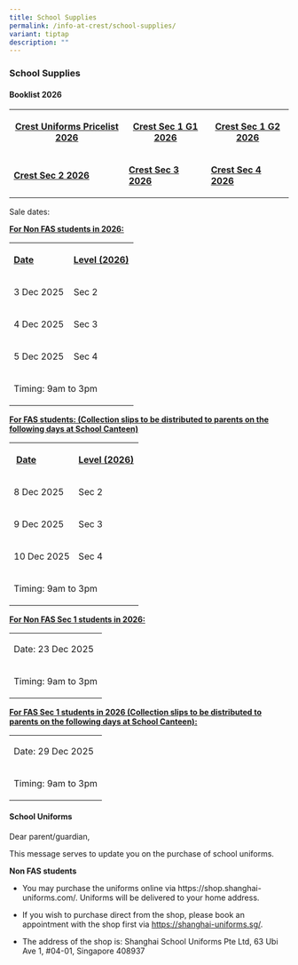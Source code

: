 ```yaml
---
title: School Supplies
permalink: /info-at-crest/school-supplies/
variant: tiptap
description: ""
---
```

<h3>School Supplies</h3>
<p></p>
<h4>Booklist 2026</h4>
<table style="minWidth: 75px">
<colgroup>
<col>
<col>
<col>
</colgroup>
<tbody>
<tr>
<th rowspan="1" colspan="1">
<p><a href="/files/CRES_PRICELIST_UNIFORMS_2026.pdf" rel="noopener nofollow" target="_blank">Crest Uniforms Pricelist 2026</a>
</p>
</th>
<th rowspan="1" colspan="1">
<p><a href="/files/Crest_Secondary_School_2026___Sec_1G1.pdf" rel="noopener noreferrer nofollow" target="_blank">Crest Sec 1 G1 2026</a>
</p>
</th>
<th rowspan="1" colspan="1">
<p><a href="/files/Crest_Secondary_School_2026___Sec_1G2_v2.pdf" rel="noopener noreferrer nofollow" target="_blank">Crest Sec 1 G2 2026</a>
</p>
</th>
</tr>
<tr>
<td rowspan="1" colspan="1">
<p><strong><a href="/files/Crest_Secondary_School_2026___Sec_2.pdf" rel="noopener noreferrer nofollow" target="_blank">Crest Sec 2 2026</a></strong>
</p>
</td>
<td rowspan="1" colspan="1">
<p><strong><a href="/files/Crest_Secondary_School_2026___Sec_3.pdf" rel="noopener noreferrer nofollow" target="_blank">Crest Sec 3 2026</a></strong>
</p>
</td>
<td rowspan="1" colspan="1">
<p><strong><a href="/files/Crest_Secondary_School_2026___Sec_4.pdf" rel="noopener noreferrer nofollow" target="_blank">Crest Sec 4 2026</a></strong>
</p>
</td>
</tr>
</tbody>
</table>
<p>Sale dates:</p>
<p><strong><u>For Non FAS students in 2026:</u></strong>
</p>
<table style="minWidth: 50px">
<colgroup>
<col>
<col>
</colgroup>
<tbody>
<tr>
<th rowspan="1" colspan="1">
<p><u>Date</u> &nbsp;&nbsp;&nbsp;&nbsp; &nbsp;&nbsp;&nbsp;&nbsp;&nbsp;&nbsp;&nbsp;</p>
</th>
<th rowspan="1" colspan="1">
<p><u>Level (2026)</u>
</p>
</th>
</tr>
<tr>
<td rowspan="1" colspan="1">
<p>3 Dec 2025</p>
</td>
<td rowspan="1" colspan="1">
<p>Sec 2</p>
</td>
</tr>
<tr>
<td rowspan="1" colspan="1">
<p>4 Dec 2025</p>
</td>
<td rowspan="1" colspan="1">
<p>Sec 3</p>
</td>
</tr>
<tr>
<td rowspan="1" colspan="1">
<p>5 Dec 2025</p>
</td>
<td rowspan="1" colspan="1">
<p>Sec 4</p>
</td>
</tr>
<tr>
<td rowspan="1" colspan="2">
<p>Timing: 9am to 3pm</p>
</td>
</tr>
</tbody>
</table>
<p><strong><u>For FAS students: (Collection slips to be distributed to parents on the following days at School Canteen)</u></strong>
</p>
<table style="minWidth: 50px">
<colgroup>
<col>
<col>
</colgroup>
<tbody>
<tr>
<th rowspan="1" colspan="1">
<p><u>Date</u> &nbsp;&nbsp;&nbsp;&nbsp; &nbsp;&nbsp;&nbsp;&nbsp;&nbsp;&nbsp;&nbsp;</p>
</th>
<th rowspan="1" colspan="1">
<p><u>Level (2026)</u>
</p>
</th>
</tr>
<tr>
<td rowspan="1" colspan="1">
<p>8 Dec 2025</p>
</td>
<td rowspan="1" colspan="1">
<p>Sec 2</p>
</td>
</tr>
<tr>
<td rowspan="1" colspan="1">
<p>9 Dec 2025</p>
</td>
<td rowspan="1" colspan="1">
<p>Sec 3</p>
</td>
</tr>
<tr>
<td rowspan="1" colspan="1">
<p>10 Dec 2025</p>
</td>
<td rowspan="1" colspan="1">
<p>Sec 4</p>
</td>
</tr>
<tr>
<td rowspan="1" colspan="2">
<p>Timing: 9am to 3pm</p>
</td>
</tr>
</tbody>
</table>
<p><strong><u>For Non FAS Sec 1 students in 2026:</u></strong>
</p>
<table style="minWidth: 25px">
<colgroup>
<col>
</colgroup>
<tbody>
<tr>
<td rowspan="1" colspan="1">
<p>Date: 23 Dec 2025</p>
</td>
</tr>
<tr>
<td rowspan="1" colspan="1">
<p>Timing: 9am to 3pm</p>
</td>
</tr>
</tbody>
</table>
<p></p>
<p><strong><u>For FAS Sec 1 students in 2026 (Collection slips to be distributed to parents on the following days at School Canteen):</u></strong>
</p>
<table style="minWidth: 25px">
<colgroup>
<col>
</colgroup>
<tbody>
<tr>
<td rowspan="1" colspan="1">
<p>Date: 29 Dec 2025</p>
</td>
</tr>
<tr>
<td rowspan="1" colspan="1">
<p>Timing: 9am to 3pm</p>
</td>
</tr>
</tbody>
</table>
<h4>School Uniforms</h4>
<p>Dear parent/guardian,</p>
<p>This message serves to update you on the purchase of school uniforms.</p>
<p><strong>Non FAS students</strong>
</p>
<ul data-tight="true" class="tight">
<li>
<p>You may purchase the uniforms online via https://shop.shanghai-uniforms.com/.
Uniforms will be delivered to your home address.</p>
</li>
<li>
<p>If you wish to purchase direct from the shop, please book an appointment
with the shop first via <a href="https://shanghai-uniforms.sg/" rel="noopener noreferrer nofollow" target="_blank">https://shanghai-uniforms.sg/</a>.</p>
</li>
<li>
<p>The address of the shop is: Shanghai School Uniforms Pte Ltd, 63 Ubi Ave
1, #04-01, Singapore 408937</p>
</li>
</ul>
<p></p>